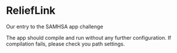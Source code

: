 ReliefLink
==========

Our entry to the SAMHSA app challenge

The app should compile and run without any further configuration. If compilation fails, please check you path settings.
